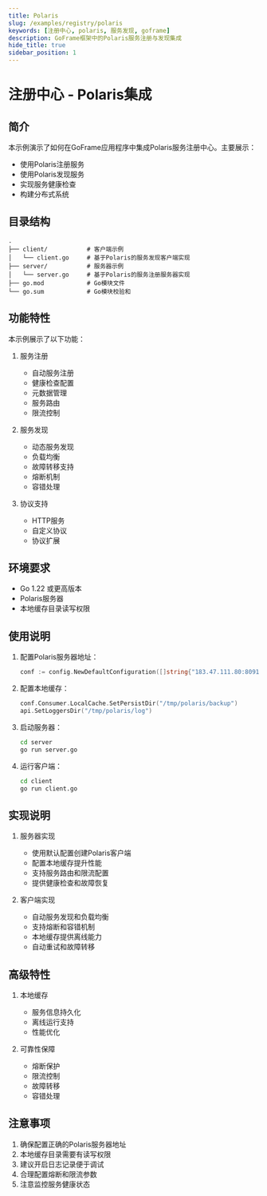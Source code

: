 ```yaml
---
title: Polaris
slug: /examples/registry/polaris
keywords: [注册中心, polaris, 服务发现, goframe]
description: GoFrame框架中的Polaris服务注册与发现集成
hide_title: true
sidebar_position: 1
---
```


# 注册中心 - Polaris集成

## 简介

本示例演示了如何在GoFrame应用程序中集成Polaris服务注册中心。主要展示：
- 使用Polaris注册服务
- 使用Polaris发现服务
- 实现服务健康检查
- 构建分布式系统

## 目录结构

```
.
├── client/           # 客户端示例
│   └── client.go     # 基于Polaris的服务发现客户端实现
├── server/           # 服务器示例
│   └── server.go     # 基于Polaris的服务注册服务器实现
├── go.mod            # Go模块文件
└── go.sum            # Go模块校验和
```

## 功能特性

本示例展示了以下功能：

1. 服务注册
   - 自动服务注册
   - 健康检查配置
   - 元数据管理
   - 服务路由
   - 限流控制

2. 服务发现
   - 动态服务发现
   - 负载均衡
   - 故障转移支持
   - 熔断机制
   - 容错处理

3. 协议支持
   - HTTP服务
   - 自定义协议
   - 协议扩展

## 环境要求

- Go 1.22 或更高版本
- Polaris服务器
- 本地缓存目录读写权限

## 使用说明

1. 配置Polaris服务器地址：
   ```go
   conf := config.NewDefaultConfiguration([]string{"183.47.111.80:8091"})
   ```

2. 配置本地缓存：
   ```go
   conf.Consumer.LocalCache.SetPersistDir("/tmp/polaris/backup")
   api.SetLoggersDir("/tmp/polaris/log")
   ```

3. 启动服务器：
   ```bash
   cd server
   go run server.go
   ```

4. 运行客户端：
   ```bash
   cd client
   go run client.go
   ```

## 实现说明

1. 服务器实现
   - 使用默认配置创建Polaris客户端
   - 配置本地缓存提升性能
   - 支持服务路由和限流配置
   - 提供健康检查和故障恢复

2. 客户端实现
   - 自动服务发现和负载均衡
   - 支持熔断和容错机制
   - 本地缓存提供离线能力
   - 自动重试和故障转移

## 高级特性

1. 本地缓存
   - 服务信息持久化
   - 离线运行支持
   - 性能优化

2. 可靠性保障
   - 熔断保护
   - 限流控制
   - 故障转移
   - 容错处理

## 注意事项

1. 确保配置正确的Polaris服务器地址
2. 本地缓存目录需要有读写权限
3. 建议开启日志记录便于调试
4. 合理配置熔断和限流参数
5. 注意监控服务健康状态
